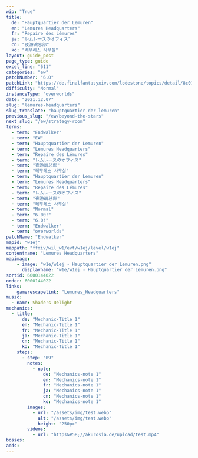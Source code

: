 ```yaml
---
wip: "True"
title:
  de: "Hauptquartier der Lemuren"
  en: "Lemures Headquarters"
  fr: "Repaire des Lémures"
  ja: "レムレースのオフィス"
  cn: "夜游魂总部"
  ko: "레무레스 사무실"
layout: guide_post
page_type: guide
excel_line: "611"
categories: "ew"
patchNumber: "6.0"
patchLink: "https://de.finalfantasyxiv.com/lodestone/topics/detail/8c0146ce7f89035f0f27dcad1edcf30d3037fcf5"
difficulty: "Normal"
instanceType: "overworlds"
date: "2021.12.07"
slug: "lemures-headquarters"
slug_translate: "hauptquartier-der-lemuren"
previous_slug: "/ew/beyond-the-stars"
next_slug: "/ew/strategy-room"
terms:
  - term: "Endwalker"
  - term: "EW"
  - term: "Hauptquartier der Lemuren"
  - term: "Lemures Headquarters"
  - term: "Repaire des Lémures"
  - term: "レムレースのオフィス"
  - term: "夜游魂总部"
  - term: "레무레스 사무실"
  - term: "Hauptquartier der Lemuren"
  - term: "Lemures Headquarters"
  - term: "Repaire des Lémures"
  - term: "レムレースのオフィス"
  - term: "夜游魂总部"
  - term: "레무레스 사무실"
  - term: "Normal"
  - term: "6.00!"
  - term: "6.0!"
  - term: "Endwalker"
  - term: "overworlds"
patchName: "Endwalker"
mapid: "w1ej"
mappath: "ffxiv/wil_w1/evt/w1ej/level/w1ej"
contentname: "Lemures Headquarters"
mapimage:
    - image: "w1e/w1ej - Hauptquartier der Lemuren.png"
      displayname: "w1e/w1ej - Hauptquartier der Lemuren.png"
sortid: 6000144022
order: 6000144022
links:
    gamerescapelink: "Lemures_Headquarters"
music:
  - name: Shade's Delight
mechanics:
  - title:
      de: "Mechanic-Title 1"
      en: "Mechanic-Title 1"
      fr: "Mechanic-Title 1"
      ja: "Mechanic-Title 1"
      cn: "Mechanic-Title 1"
      ko: "Mechanic-Title 1"
    steps:
      - step: "09"
        notes:
          - note:
              de: "Mechanics-note 1"
              en: "Mechanics-note 1"
              fr: "Mechanics-note 1"
              ja: "Mechanics-note 1"
              cn: "Mechanics-note 1"
              ko: "Mechanics-note 1"
        images:
          - url: "/assets/img/test.webp"
            alt: "/assets/img/test.webp"
            height: "250px"
        videos:
          - url: "https&#58;//akurosia.de/upload/test.mp4"
bosses:
adds:
---
```

